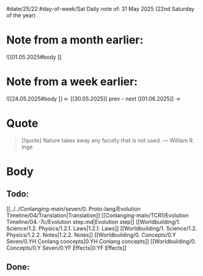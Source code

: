 
#date/25/22
#day-of-week/Sat
Daily note of: 31 May 2025 (22nd Saturday of the year)

# Note from a month earlier:
![[01.05.2025#body ]]

# Note from a week earlier:
![[24.05.2025#body ]]
 <- [[30.05.2025]] prev - next [[01.06.2025]] ->
# Quote

> [!quote] Nature takes away any faculty that is not used.
> — William R. Inge
# Body

## Todo:

[[../../Conlanging-main/seven/0. Proto-lang/Evolution Timeline/04/Translation|Translation]]
[[Conlanging-main/TCR1/Evolution Timeline/04.-7c/Evolution step.md|Evolution step]]
[[Worldbuilding/1. Science/1.2. Physics/1.2.1. Laws|1.2.1. Laws]]
[[Worldbuilding/1. Science/1.2. Physics/1.2.2. Notes|1.2.2. Notes]]
[[Worldbuilding/0. Concepts/0.Y Seven/0.YH Conlang concepts|0.YH Conlang concepts]]
[[Worldbuilding/0. Concepts/0.Y Seven/0.YF Effects|0.YF Effects]]
## Done: